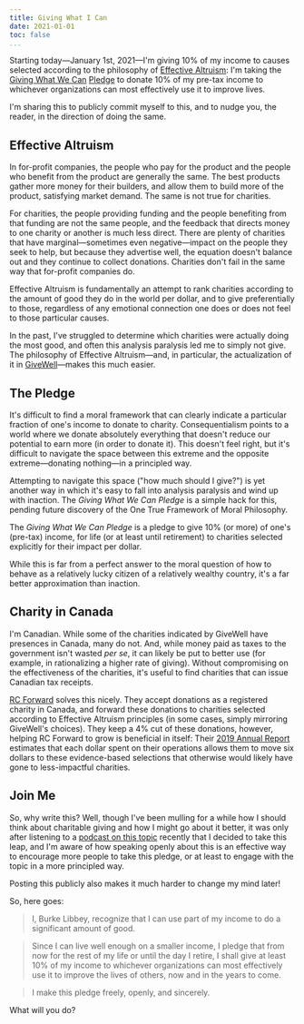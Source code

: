 ```yaml
---
title: Giving What I Can
date: 2021-01-01
toc: false
...
```


Starting today—January 1st, 2021—I'm giving 10% of my income to causes selected according to the
philosophy of [Effective Altruism](https://www.effectivealtruism.org/): I'm taking the [Giving What
We Can](https://www.givingwhatwecan.org/) [Pledge](https://www.givingwhatwecan.org/pledge/) to
donate 10% of my pre-tax income to whichever organizations can most effectively use it to improve
lives.

I'm sharing this to publicly commit myself to this, and to nudge you, the reader, in the direction
of doing the same.

## Effective Altruism

In for-profit companies, the people who pay for the product and the people who benefit from the
product are generally the same. The best products gather more money for their builders, and allow
them to build more of the product, satisfying market demand. The same is not true for charities.

For charities, the people providing funding and the people benefiting from that funding are not the
same people, and the feedback that directs money to one charity or another is much less direct.
There are plenty of charities that have marginal—sometimes even negative—impact on the people
they seek to help, but because they advertise well, the equation doesn't balance out and they
continue to collect donations. Charities don't fail in the same way that for-profit companies do.

Effective Altruism is fundamentally an attempt to rank charities according to the amount of good
they do in the world per dollar, and to give preferentially to those, regardless of any emotional
connection one does or does not feel to those particular causes.

In the past, I've struggled to determine which charities were actually doing the most good, and
often this analysis paralysis led me to simply not give. The philosophy of Effective Altruism—and,
in particular, the actualization of it in [GiveWell](https://www.givewell.org/)—makes this much
easier.

## The Pledge

It's difficult to find a moral framework that can clearly indicate a particular fraction of one's
income to donate to charity. Consequentialism points to a world where we donate absolutely
everything that doesn't reduce our potential to earn more (in order to donate it). This doesn't feel
right, but it's difficult to navigate the space between this extreme and the opposite
extreme—donating nothing—in a principled way.

Attempting to navigate this space ("how much should I give?") is yet another way in which it's easy
to fall into analysis paralysis and wind up with inaction. The _Giving What We Can Pledge_ is a
simple hack for this, pending future discovery of the One True Framework of Moral Philosophy.

The _Giving What We Can Pledge_ is a pledge to give 10% (or more) of one's (pre-tax) income, for
life (or at least until retirement) to charities selected explicitly for their impact per dollar.

While this is far from a perfect answer to the moral question of how to behave as a relatively lucky
citizen of a relatively wealthy country, it's a far better approximation than inaction.

## Charity in Canada

I'm Canadian. While some of the charities indicated by GiveWell have presences in Canada, many do
not. And, while money paid as taxes to the government isn't wasted _per se_, it can likely be put to
better use (for example, in rationalizing a higher rate of giving). Without compromising on the
effectiveness of the charities, it's useful to find charities that can issue Canadian tax receipts.

[RC Forward](https://rcforward.org/) solves this nicely. They accept donations as a registered
charity in Canada, and forward these donations to charities selected according to Effective Altruism
principles (in some cases, simply mirroring GiveWell's choices). They keep a 4% cut of these
donations, however, helping RC Forward to grow is beneficial in itself: Their [2019 Annual
Report](https://rcforward.org/wp-content/uploads/2020/04/RCF-2019-Annual-Report.pdf) estimates that
each dollar spent on their operations allows them to move six dollars to these evidence-based
selections that otherwise would likely have gone to less-impactful charities.

## Join Me

So, why write this? Well, though I've been mulling for a while how I should think about charitable
giving and how I might go about it better, it was only after listening to a [podcast on this
topic](https://samharris.org/podcasts/228-doing-good/) recently that I decided to take this leap,
and I'm aware of how speaking openly about this is an effective way to encourage more people to take
this pledge, or at least to engage with the topic in a more principled way.

Posting this publicly also makes it much harder to change my mind later!

So, here goes:

> I, Burke Libbey, recognize that I can use part of my income to do a significant amount of good.

> Since I can live well enough on a smaller income, I pledge that from now for the rest of my life
> or until the day I retire, I shall give at least 10% of my income to whichever organizations can
> most effectively use it to improve the lives of others, now and in the years to come.

> I make this pledge freely, openly, and sincerely.

What will you do?
